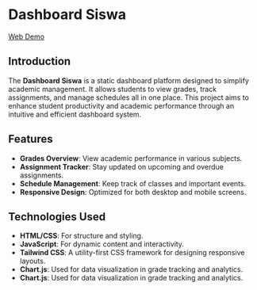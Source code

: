 # Dashboard Siswa

[Web Demo](https://friskaam.github.io/rakamin-dashboardsiswa/src/index.html)

## Introduction

The **Dashboard Siswa** is a static dashboard platform designed to simplify academic management. It allows students to view grades, track assignments, and manage schedules all in one place. This project aims to enhance student productivity and academic performance through an intuitive and efficient dashboard system.

## Features

- **Grades Overview**: View academic performance in various subjects.
- **Assignment Tracker**: Stay updated on upcoming and overdue assignments.
- **Schedule Management**: Keep track of classes and important events.
- **Responsive Design**: Optimized for both desktop and mobile screens.

## Technologies Used

- **HTML/CSS**: For structure and styling.
- **JavaScript**: For dynamic content and interactivity.
- **Tailwind CSS**: A utility-first CSS framework for designing responsive layouts.
- **Chart.js**: Used for data visualization in grade tracking and analytics.
- **Chart.js**: Used for data visualization in grade tracking and analytics.
